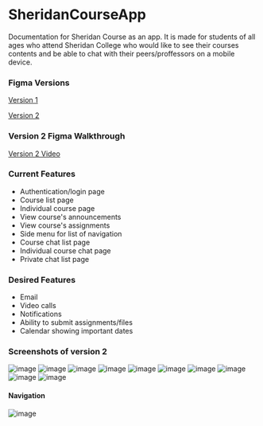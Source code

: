 # SheridanCourseApp
Documentation for Sheridan Course as an app. It is made for students of all ages who attend Sheridan College who would like to see their courses contents and be able to chat with their peers/proffessors on a mobile device.

### Figma Versions
[Version 1](https://www.figma.com/proto/CLKsnCUpBxUCGV3oN70PDb/HCI--Assignment1?node-id=58%3A330&scaling=scale-down&page-id=0%3A1&starting-point-node-id=1%3A3&show-proto-sidebar=1)

[Version 2](https://www.figma.com/proto/ywCONwppIBKxUgAGguEvDq/HCI-Assignment2?node-id=1%3A3&scaling=scale-down&page-id=0%3A1&starting-point-node-id=1%3A3&show-proto-sidebar=1)

### Version 2 Figma Walkthrough
[Version 2 Video](https://youtu.be/b6e1QCPmGwg)

### Current Features
* Authentication/login page
* Course list page
* Individual course page
* View course's announcements
* View course's assignments
* Side menu for list of navigation
* Course chat list page
* Individual course chat page
* Private chat list page

### Desired Features
* Email
* Video calls
* Notifications
* Ability to submit assignments/files
* Calendar showing important dates

### Screenshots of version 2
![image](https://user-images.githubusercontent.com/94083573/220020448-45157ec7-1d9d-49bb-beef-1968252f10aa.png)
![image](https://user-images.githubusercontent.com/94083573/220020466-d06e3afd-554e-4a4a-9ecc-05e036b3e276.png)
![image](https://user-images.githubusercontent.com/94083573/220020477-a59b00ad-b765-4118-afd5-661d8ce30403.png)
![image](https://user-images.githubusercontent.com/94083573/220020492-23123e5a-0002-47c5-93a1-d896f9c4d607.png)
![image](https://user-images.githubusercontent.com/94083573/220020504-54bf35b1-42c3-4ee4-a740-6516a0f40360.png)
![image](https://user-images.githubusercontent.com/94083573/220020516-8370a8b7-aa4c-4a0e-88ea-d0b07f271fdc.png)
![image](https://user-images.githubusercontent.com/94083573/220020527-462dd524-4bd8-4e43-b080-d9c5a8ec9046.png)
![image](https://user-images.githubusercontent.com/94083573/220020535-c5576846-905b-43d9-a0b2-8f158e03f73b.png)
![image](https://user-images.githubusercontent.com/94083573/220020549-21c6f146-6ae5-494b-9e62-f51fe32da97c.png)
![image](https://user-images.githubusercontent.com/94083573/220020559-f6a81367-278a-44a7-b307-d69b47583f73.png)
#### Navigation
![image](https://user-images.githubusercontent.com/94083573/220020892-747ce0ec-1c07-4c98-bb15-a581c41281cf.png)














